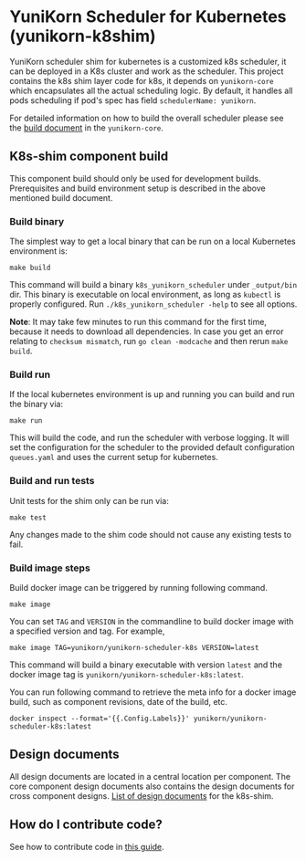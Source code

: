 # YuniKorn Scheduler for Kubernetes (yunikorn-k8shim)

YuniKorn scheduler shim for kubernetes is a customized k8s scheduler, it can be deployed in a K8s cluster and work as the scheduler.
This project contains the k8s shim layer code for k8s, it depends on `yunikorn-core` which encapsulates all the actual scheduling logic.
By default, it handles all pods scheduling if pod's spec has field `schedulerName: yunikorn`.

For detailed information on how to build the overall scheduler please see the [build document](https://github.com/cloudera/yunikorn-core/blob/master/docs/developer-guide.md) in the `yunikorn-core`.

## K8s-shim component build
This component build should only be used for development builds.
Prerequisites and build environment setup is described in the above mentioned build document.

### Build binary
The simplest way to get a local binary that can be run on a local Kubernetes environment is: 
```
make build
```
This command will build a binary `k8s_yunikorn_scheduler` under `_output/bin` dir. This binary is executable on local environment, as long as `kubectl` is properly configured.
Run `./k8s_yunikorn_scheduler -help` to see all options.

**Note**: It may take few minutes to run this command for the first time, because it needs to download all dependencies.
In case you get an error relating to `checksum mismatch`, run `go clean -modcache` and then rerun `make build`.

### Build run
If the local kubernetes environment is up and running you can build and run the binary via: 
```
make run
```
This will build the code, and run the scheduler with verbose logging. 
It will set the configuration for the scheduler to the provided default configuration `queues.yaml` and uses the current setup for kubernetes.

### Build and run tests
Unit tests for the shim only can be run via:
```
make test
```
Any changes made to the shim code should not cause any existing tests to fail.

### Build image steps
Build docker image can be triggered by running following command.

```
make image
```

You can set `TAG` and `VERSION` in the commandline to build docker image with a specified version and tag. For example,
```
make image TAG=yunikorn/yunikorn-scheduler-k8s VERSION=latest
```
This command will build a binary executable with version `latest` and the docker image tag is `yunikorn/yunikorn-scheduler-k8s:latest`.

You can run following command to retrieve the meta info for a docker image build, such as component revisions, date of the build, etc.

```
docker inspect --format='{{.Config.Labels}}' yunikorn/yunikorn-scheduler-k8s:latest
```

## Design documents
All design documents are located in a central location per component. The core component design documents also contains the design documents for cross component designs.
[List of design documents](docs/design/design-index.md) for the k8s-shim.

## How do I contribute code?

See how to contribute code in [this guide](docs/how-to-contribute.md).

